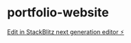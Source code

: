 # portfolio-website

[Edit in StackBlitz next generation editor ⚡️](https://stackblitz.com/~/github.com/anoodleReza/portfolio-website)